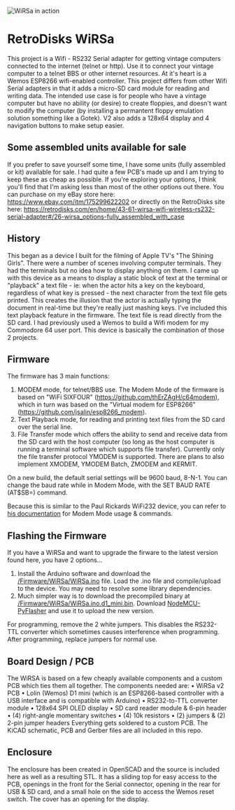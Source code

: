 ![WiRSa in action](https://github.com/nullvalue0/WiRSa/blob/main/Pictures/readme_image2.jpg)

# RetroDisks WiRSa
This project is a Wifi - RS232 Serial adapter for getting vintage computers connected to the internet (telnet or http). Use it to connect your vintage computer to a telnet BBS or other internet resources. At it's heart is a Wemos ESP8266 wifi-enabled controller. This project differs from other Wifi Serial adapters in that it adds a micro-SD card module for reading and writing data. The intended use case is for people who have a vintage computer but have no ability (or desire) to create floppies, and doesn't want to modify the computer (by installing a permantent floppy emulation solution something like a Gotek). V2 also adds a 128x64 display and 4 navigation buttons to make setup easier.

## Some assembled units available for sale
If you prefer to save yourself some time, I have some units (fully assembled or kit) available for sale. I had quite a few PCB's made up and I am trying to keep these as cheap as possible. If you're exploring your options, I think you'll find that I'm asking less than most of the other options out there. You can purchase on my eBay store here: https://www.ebay.com/itm/175299622202 or directly on the RetroDisks site here: https://retrodisks.com/en/home/43-61-wirsa-wifi-wireless-rs232-serial-adapter#/26-wirsa_options-fully_assembled_with_case

## History
This began as a device I built for the filming of Apple TV's "The Shining Girls". There were a number of scenes involving computer terminals. They had the terminals but no idea how to display anything on them. I came up with this device as a means to display a static block of text at the terminal or "playback" a text file - ie: when the actor hits a key on the keyboard, regardless of what key is pressed - the next character from the text file gets printed. This creates the illusion that the actor is actually typing the document in real-time but they're really just mashing keys. I've included this text playback feature in the firmware. The text file is read directly from the SD card. I had previously used a Wemos to build a Wifi modem for my Commodore 64 user port. This device is basically the combination of those 2 projects.

## Firmware
The firmware has 3 main functions:  
1. MODEM mode, for telnet/BBS use. The Modem Mode of the firmware is based on "WiFi SIXFOUR" (https://github.com/thErZAgH/c64modem), which in turn was based on the "Virtual modem for ESP8266" (https://github.com/jsalin/esp8266_modem).
2. Text Playback mode, for reading and printing text files from the SD card over the serial line.
3. File Transfer mode which offers the ability to send and receive data from the SD card with the host computer (so long as the host computer is running a terminal software which supports file transfer). Currently only the file transfer protocol YMODEM is supported. There are plans to also implement XMODEM,  YMODEM Batch, ZMODEM and KERMIT.

On a new build, the default serial settings will be 9600 baud, 8-N-1. You can change the baud rate while in Modem Mode, with the SET BAUD RATE (AT$SB=) command.

Because this is similar to the Paul Rickards WiFi232 device, you can refer to [his documentation](http://biosrhythm.com/wifi232/WiFi232ModemUsersGuide.pdf) for Modem Mode usage & commands.

## Flashing the Firmware
If you have a WiRSa and want to upgrade the firware to the latest version found here, you have 2 options... 
1. Install the Arduino software and download the [/Firmware/WiRSa/WiRSa.ino](/Firmware/WiRSa/WiRSa.ino) file. Load the .ino file and compile/upload to the device. You may need to resolve some library dependencies.
2. Much simpler way is to download the precompiled binary at [/Firmware/WiRSa/WiRSa.ino.d1_mini.bin](/Firmware/WiRSa/WiRSa.ino.d1_mini.bin). Download [NodeMCU-PyFlasher](https://github.com/marcelstoer/nodemcu-pyflasher/releases) and use it to upload the new version.

For programming, remove the 2 white jumpers. This disables the RS232-TTL converter which sometimes causes interference when programming. After programming, replace jumpers for normal use.

## Board Design / PCB
The WiRSA is based on a few cheaply available components and a custom PCB which ties them all together. The components needed are: 
• WiRSa v2 PCB
• Lolin (Wemos) D1 mini (which is an ESP8266-based controller with a USB interface and is compatible with Arduino)
• RS232-to-TTL converter module
• 128x64 SPI OLED display
• SD card reader module & 6-pin header
• (4) right-angle momentary switches
• (4) 10k resistors
• (2) jumpers & (2) 2-pin jumper headers
Everything gets soldered to a custom PCB. The KiCAD schematic, PCB and Gerber files are all included in this repo. 

## Enclosure
The enclosure has been created in OpenSCAD and the source is included here as well as a resulting STL. It has a sliding top for easy access to the PCB, openings in the front for the Serial connector, opening in the rear for USB & SD card, and a small hole on the side to access the Wemos reset switch. The cover has an opening for the display.
